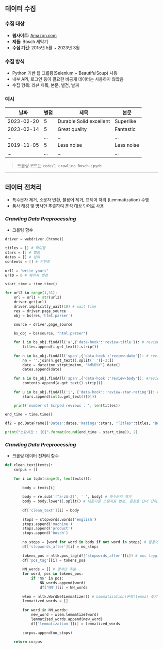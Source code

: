 ## 데이터 수집

### 수집 대상
- **웹사이트**: [Amazon.com](https://www.amazon.com)
- **제품**: Bosch 세탁기 
- **수집 기간**: 2015년 5월 ~ 2023년 3월

### 수집 방식
- Python 기반 웹 크롤링(Selenium + BeautifulSoup) 사용
- 내부 API, 로그인 등이 필요한 비공개 데이터는 사용하지 않았음
- 수집 항목: 리뷰 제목, 본문, 별점, 날짜

### 예시

| 날짜        | 별점 | 제목                  | 본문         |
|-------------|------|------------------------|--------------|
| 2023-02-20  | 5    | Durable Solid excellent | Superlike    |
| 2023-02-14  | 5    | Great quality          | Fantastic    |
| ...         | ...  | ...                    | ...          |
|2019-11-05|5|Less noise	|Less noise	|
|...|...|...|...|

> 크롤링 코드는 `code/1_crawling_Bosch.ipynb`

---

## 데이터 전처리

- 특수문자 제거, 소문자 변환, 불용어 제거, 표제어 처리 (Lemmatization) 수행
- 품사 태깅 및 명사만 추출하여 분석 대상 단어로 사용

### _Crawling Data Preprocessing_
  * 크롤링 함수
```python
driver = webdriver.Chrome()

titles = [] # 타이틀
stars = [] # 별점
dates = [] # 날짜
contents = [] # 컨텐츠
    
url1 = "write yours"
url0 = 0 # 페이지 변경

start_time = time.time()

for url2 in range(1,31):
    url = url1 + str(url2)
    driver.get(url)
    driver.implicitly_wait(10) # wait time
    res = driver.page_source
    obj = bs(res,'html.parser')

    source = driver.page_source
    
    bs_obj = bs(source, "html.parser")

    for i in bs_obj.findAll('a',{'data-hook':'review-title'}): # review title
        titles.append(i.get_text().strip())
        
    for n in bs_obj.findAll('span',{'data-hook':'review-date'}): # review date
        nn = ''.join(n.get_text().split(' ')[-3:])
        date = datetime.strptime(nn, '%d%B%Y').date()
        dates.append(date)
        
    for a in bs_obj.findAll('span',{'data-hook':'review-body'}): #review body(contents)
        contents.append(a.get_text().strip())
        
    for u in bs_obj.findAll('i', {'data-hook':'review-star-rating'}): #review rating
        stars.append(int(u.get_text()[0]))
        
    print('number of Scrped reviews : ', len(titles))

end_time = time.time()

df2 = pd.DataFrame({'Dates':dates,'Ratings':stars, "Titles":titles, "Bodys":contents})

print("소요시간 : {0}".format(round(end_time - start_time)), 2)
```

### _Crawling Data Preprocessing_
  * 크롤링 데이터 전처리 함수
```python
def clean_text(texts): 
    corpus = []
    
    for i in tqdm(range(0, len(texts))):
        
        body = texts[i]
        
        body = re.sub('[^a-zA-Z]', ' ', body) # 특수문자 제거 
        body = body.lower().split() # 대문자를 소문자로 변경, 문장을 단어 단위로 구분
        
        df['clean_text'][i] = body
        
        stops = stopwords.words('english')
        stops.append('machine')
        stops.append('product')
        stops.append('bosch')
        
        no_stops = [word for word in body if not word in stops] # 불용어 제거
        df['stopwords_after'][i] = no_stops
        
        tokens_pos = nltk.pos_tag(df['stopwords_after'][i]) # pos tagging (품사 태깅)
        df['pos_tag'][i] = tokens_pos
        
        NN_words = [] # 명사만 추출
        for word, pos in tokens_pos:
            if 'NN' in pos:
                NN_words.append(word)
                df['NN'][i] = NN_words
                
        wlem = nltk.WordNetLemmatizer() # Lemmatization(원형(lemma) 찾기) # nltk에서 제공되는 WordNetLemmatizer을 이용
        lemmatized_words = []
        
        for word in NN_words:
            new_word = wlem.lemmatize(word)
            lemmatized_words.append(new_word)
            df['lemmatization'][i] = lemmatized_words
        
        corpus.append(no_stops) 
        
    return corpus
```
